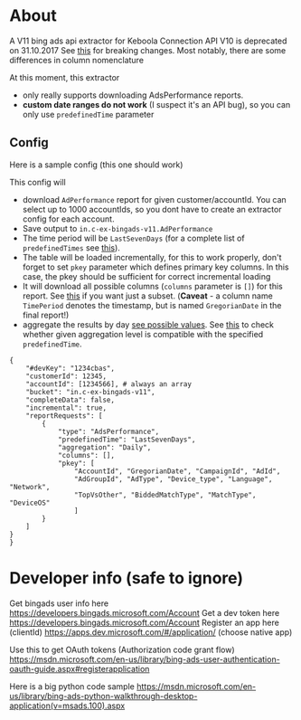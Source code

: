 # About
A V11 bing ads api extractor for Keboola Connection
API V10 is deprecated on 31.10.2017
See [this](https://msdn.microsoft.com/en-us/library/bing-ads-api-migration-guide(v=msads.100).aspx#Reporting) for breaking changes. Most notably, there are some differences in column nomenclature

At this moment, this extractor 
- only really supports downloading AdsPerformance reports.
- **custom date ranges do not work** (I suspect it's an API bug), so you can only use `predefinedTime` parameter

## Config
Here is a sample config (this one should work)

This config will 
- download `AdPerformance` report for given customer/accountId. You can select up to 1000 accountIds, so you dont have to create an extractor config for each account.
- Save output to `in.c-ex-bingads-v11.AdPerformance`
- The time period will be `LastSevenDays` (for a complete list of `predefinedTimes` see [this](https://msdn.microsoft.com/en-us/library/bing-ads-reporting-reporttimeperiod.aspx)).
- The table will be loaded incrementally, for this to work properly, don't forget to set `pkey` parameter which defines primary key columns. In this case, the pkey should be sufficient for correct incremental loading
- It will download all possible columns (`columns` parameter is `[]`) for this report. See [this](https://msdn.microsoft.com/en-us/library/bing-ads-reporting-adperformancereportcolumn.aspx) if you want just a subset. (**Caveat** - a column name `TimePeriod` denotes the timestamp, but is named `GregorianDate` in the final report!)
- aggregate the results by day [see possible values](https://msdn.microsoft.com/en-us/library/bing-ads-reporting-nonhourlyreportaggregation.aspx). See [this](https://msdn.microsoft.com/en-US/library/bing-ads-get-reports-guide.aspx#Aggregation_Time) to check whether given aggregation level is compatible with the specified `predefinedTime`.


```
{
    "#devKey": "1234cbas",
    "customerId": 12345,
    "accountId": [1234566], # always an array
    "bucket": "in.c-ex-bingads-v11",
    "completeData": false,
    "incremental": true,
    "reportRequests": [
        {
            "type": "AdsPerformance",
            "predefinedTime": "LastSevenDays",
            "aggregation": "Daily",
            "columns": [],
            "pkey": [
                "AccountId", "GregorianDate", "CampaignId", "AdId",
                "AdGroupId", "AdType", "Device_type", "Language", "Network",
                "TopVsOther", "BiddedMatchType", "MatchType", "DeviceOS"
                ]
        }
    ]
}
}
```
# Developer info (safe to ignore)

Get bingads user info here https://developers.bingads.microsoft.com/Account
Get a dev token here https://developers.bingads.microsoft.com/Account
Register an app here (clientId) https://apps.dev.microsoft.com/#/application/ (choose native app)

Use this to get OAuth tokens (Authorization code grant flow) https://msdn.microsoft.com/en-us/library/bing-ads-user-authentication-oauth-guide.aspx#registerapplication

Here is a big python code sample https://msdn.microsoft.com/en-us/library/bing-ads-python-walkthrough-desktop-application(v=msads.100).aspx


